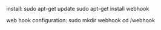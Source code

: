 install:
    sudo apt-get update
    sudo apt-get install webhook

web hook configuration:
    sudo mkdir webhook
    cd /webhook
